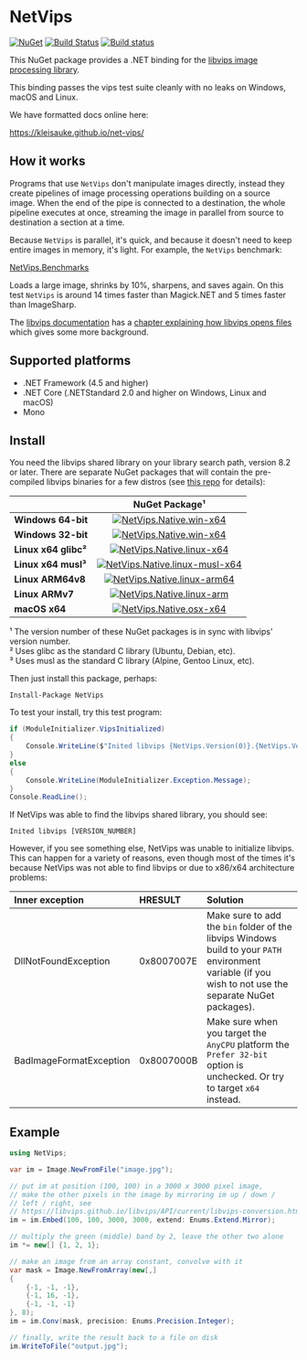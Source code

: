 # NetVips

[![NuGet](https://img.shields.io/nuget/v/NetVips.svg)](https://www.nuget.org/packages/NetVips)
[![Build Status](https://travis-ci.org/kleisauke/net-vips.svg?branch=master)](https://travis-ci.org/kleisauke/net-vips)
[![Build status](https://ci.appveyor.com/api/projects/status/d2r9uanb5yij07pt/branch/master?svg=true)](https://ci.appveyor.com/project/kleisauke/net-vips/branch/master)

This NuGet package provides a .NET binding for the [libvips image processing library](https://libvips.github.io/libvips).

This binding passes the vips test suite cleanly with no leaks on Windows, macOS and Linux.

We have formatted docs online here:

https://kleisauke.github.io/net-vips/

## How it works

Programs that use `NetVips` don't manipulate images directly, instead
they create pipelines of image processing operations building on a source
image. When the end of the pipe is connected to a destination, the whole
pipeline executes at once, streaming the image in parallel from source to
destination a section at a time.

Because `NetVips` is parallel, it's quick, and because it doesn't need to
keep entire images in memory, it's light. For example, the `NetVips` benchmark:

[NetVips.Benchmarks](https://github.com/kleisauke/net-vips/tree/master/tests/NetVips.Benchmarks)

Loads a large image, shrinks by 10%, sharpens, and saves again. On this test
`NetVips` is around 14 times faster than Magick.NET and 5 times faster than ImageSharp.

The [libvips documentation](https://libvips.github.io/libvips/API/current)
has a [chapter explaining how libvips opens
files](https://libvips.github.io/libvips/API/current/How-it-opens-files.md.html)
which gives some more background.

## Supported platforms

- .NET Framework (4.5 and higher)
- .NET Core (.NETStandard 2.0 and higher on Windows, Linux and macOS)
- Mono

## Install

You need the libvips shared library on your library search path, version 8.2 or
later. There are separate NuGet packages that will contain the pre-compiled 
libvips binaries for a few distros (see
[this repo](https://github.com/kleisauke/libvips-packaging) for details):

|                    |NuGet Package¹|
|--------------------|:------------:|
|**Windows 64-bit**  |[![NetVips.Native.win-x64](https://img.shields.io/nuget/v/NetVips.Native.win-x64.svg)](https://www.nuget.org/packages/NetVips.Native.win-x64)|
|**Windows 32-bit**  |[![NetVips.Native.win-x64](https://img.shields.io/nuget/v/NetVips.Native.win-x86.svg)](https://www.nuget.org/packages/NetVips.Native.win-x86)|
|**Linux x64 glibc²**|[![NetVips.Native.linux-x64](https://img.shields.io/nuget/v/NetVips.Native.linux-x64.svg)](https://www.nuget.org/packages/NetVips.Native.linux-x64)|
|**Linux x64 musl³** |[![NetVips.Native.linux-musl-x64](https://img.shields.io/nuget/v/NetVips.Native.linux-musl-x64.svg)](https://www.nuget.org/packages/NetVips.Native.linux-musl-x64)|
|**Linux ARM64v8**   |[![NetVips.Native.linux-arm64](https://img.shields.io/nuget/v/NetVips.Native.linux-arm64.svg)](https://www.nuget.org/packages/NetVips.Native.linux-arm64)|
|**Linux ARMv7**     |[![NetVips.Native.linux-arm](https://img.shields.io/nuget/v/NetVips.Native.linux-arm.svg)](https://www.nuget.org/packages/NetVips.Native.linux-arm)|
|**macOS x64**       |[![NetVips.Native.osx-x64](https://img.shields.io/nuget/v/NetVips.Native.osx-x64.svg)](https://www.nuget.org/packages/NetVips.Native.osx-x64)|

¹ The version number of these NuGet packages is in sync with libvips' version number.  
² Uses glibc as the standard C library (Ubuntu, Debian, etc).  
³ Uses musl as the standard C library (Alpine, Gentoo Linux, etc).

Then just install this package, perhaps:

    Install-Package NetVips

To test your install, try this test program:

```csharp
if (ModuleInitializer.VipsInitialized)
{
    Console.WriteLine($"Inited libvips {NetVips.Version(0)}.{NetVips.Version(1)}.{NetVips.Version(2)}");
}
else
{
    Console.WriteLine(ModuleInitializer.Exception.Message);
}
Console.ReadLine();
```

If NetVips was able to find the libvips shared library, you should see:

    Inited libvips [VERSION_NUMBER]

However, if you see something else, NetVips was unable to initialize libvips.
This can happen for a variety of reasons, even though most of the times it's because NetVips 
was not able to find libvips or due to x86/x64 architecture problems:

| Inner exception | HRESULT | Solution |
| :--- | :--- | :--- |
| DllNotFoundException | 0x8007007E | Make sure to add the `bin` folder of the libvips Windows build to your `PATH` environment variable (if you wish to not use the separate NuGet packages). |
| BadImageFormatException | 0x8007000B | Make sure when you target the `AnyCPU` platform the `Prefer 32-bit` option is unchecked. Or try to target `x64` instead. |

## Example

```csharp
using NetVips;

var im = Image.NewFromFile("image.jpg");

// put im at position (100, 100) in a 3000 x 3000 pixel image, 
// make the other pixels in the image by mirroring im up / down / 
// left / right, see
// https://libvips.github.io/libvips/API/current/libvips-conversion.html#vips-embed
im = im.Embed(100, 100, 3000, 3000, extend: Enums.Extend.Mirror);

// multiply the green (middle) band by 2, leave the other two alone
im *= new[] {1, 2, 1};

// make an image from an array constant, convolve with it
var mask = Image.NewFromArray(new[,]
{
    {-1, -1, -1},
    {-1, 16, -1},
    {-1, -1, -1}
}, 8);
im = im.Conv(mask, precision: Enums.Precision.Integer);

// finally, write the result back to a file on disk
im.WriteToFile("output.jpg");
```
